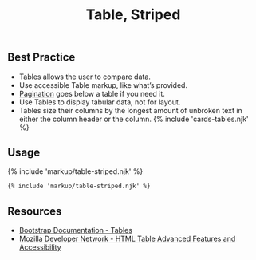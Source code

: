 ﻿---
title: Table, Striped
summary: Tables allow users to compare and review large amounts of data.
tags: components
layout: guide
eleventyNavigation:
  key: Table, Striped
  parent: Components
  order: 320
  excerpt: Tables allow users to compare and review large amounts of data.
  img: /img/illustrations/illus-table.svg
---

## Best Practice

- Tables allows the user to compare data.
- Use accessible Table markup, like what’s provided.
- [Pagination](/components/pagination) goes below a table if you need it.
- Use Tables to display tabular data, not for layout.
- Tables size their columns by the longest amount of unbroken text in either the column header or the column.
{% include 'cards-tables.njk' %}

## Usage

{% include 'markup/table-striped.njk' %}

```html
{% include 'markup/table-striped.njk' %}
```

## Resources

- [Bootstrap Documentation - Tables](https://getbootstrap.com/docs/5.3/content/tables/)
- [Mozilla Developer Network - HTML Table Advanced Features and Accessibility](https://developer.mozilla.org/en-US/docs/Learn/HTML/Tables/Advanced)
